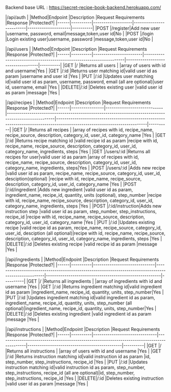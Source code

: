 Backend base URL : https://secret-recipe-book-backend.herokuapp.com/


|/api/auth                                                                                       |
|Method|Endpoint  |Description        |Request Requirements     |Response             |Protected?|
|------|----------|-------------------|-------------------------|---------------------|----------|
|POST   |/register|Add new user       |username, password, email|message,token,user id|No        |
|POST   |/login   |Login existing user|username, password       |message,token,user id|No        |



|/api/users                                                                                                                                                    |
|Method|Endpoint  |Description             |Request Requirements                                                |Response                           |Protected?|
|------|----------|------------------------|--------------------------------------------------------------------|-----------------------------------|----------|
|GET   |/         |Returns all users       |                                                                    |array of users with id and username|Yes       |
|GET   |/:id      |Returns user matching id|valid user id as param                                              |username and user id               |Yes       |
|PUT   |/:id      |Updates user matching id|valid user id as param, username, password, email (all are optional)|user id, username, email           |Yes       |
|DELETE|/:id      |Deletes existing user   |valid user id as param                                              |message                            |Yes       |



|/api/recipes                                                                                                                                                                                                                                                                                    |
|Method|Endpoint        |Description                 |Request Requirements                                                                                 |Response                                                                                                                  |Protected?|
|------|----------------|----------------------------|-----------------------------------------------------------------------------------------------------|--------------------------------------------------------------------------------------------------------------------------|----------|
|GET   |/               |Returns all recipes         |                                                                                                     |array of recipes with id, recipe_name, recipe_source, description, category_id, user_id, category_name                    |Yes       |
|GET   |/:id            |Returns recipe matching id  |valid recipe id as param                                                                             |recipe with id, recipe_name, recipe_source, description, category_id, user_id, category_name, ingredients, steps          |Yes       |
|GET   |/users/:id      |Returns all recipes for user|valid user id as param                                                                               |array of recipes with id, recipe_name, recipe_source, description, category_id, user_id, category_name, ingredients, steps|Yes       |
|POST  |/users/:id      |Adds new recipe             |valid user id as param, recipe_name, recipe_source, category_id, user_id, desciption(optional)       |recipe with id, recipe_name, recipe_source, description, category_id, user_id, category_name                              |Yes       |
|POST  |/:id/ingredient |Adds new ingredient         |valid user id as param, ingredient_name, recipe_id, quantity, units (optional), step_number          |recipe with id, recipe_name, recipe_source, description, category_id, user_id, category_name, ingredients, steps          |Yes       |
|POST  |/:id/instruction|Adds new instruction step   |valid user id as param, step_number, step_instructions, recipe_id                                    |recipe with id, recipe_name, recipe_source, description, category_id, user_id, category_name                              |Yes       |
|PUT   |/:id            |Updates existing recipe     |valid recipe id as param, recipe_name, recipe_source, category_id, user_id, desciption (all optional)|recipe with id, recipe_name, recipe_source, description, category_id, user_id, category_name, ingredients, steps          |Yes       |
|DELETE|/:id            |Deletes existing recipe     |valid recipe id as param                                                                             |message                                                                                                                   |Yes       |



|/api/ingredients                                                                                                                                                                                                          |
|Method|Endpoint  |Description                   |Request Requirements                                                                                 |Response                                                |Protected?|
|------|----------|------------------------------|-----------------------------------------------------------------------------------------------------|--------------------------------------------------------|----------|
|GET   |/         |Returns all ingredients       |                                                                                                     |array of ingredients with id and username               |Yes       |
|GET   |/:id      |Returns ingredient matching id|valid ingredient id as param                                                                         |ingredient_name, recipe_id, quantity, units, step_number|Yes       |
|PUT   |/:id      |Updates ingredient matching id|valid ingredient id as param, ingredient_name, recipe_id, quantity, units, step_number (all optional)|ingredient_name, recipe_id, quantity, units, step_number|Yes       |
|DELETE|/:id      |Deletes existing ingredient   |valid ingredient id as param                                                                         |message                                                 |Yes       |



|/api/instructions                                                                                                                                                                                      |
|Method|Endpoint  |Description                    |Request Requirements                                                                       |Response                                      |Protected?|
|------|----------|-------------------------------|-------------------------------------------------------------------------------------------|----------------------------------------------|----------|
|GET   |/         |Returns all instructions       |                                                                                           |array of users with id and username           |Yes       |
|GET   |/:id      |Returns instruction matching id|valid instruction id as param                                                              |id, step_number, step_instructions, recipe_id |Yes       |
|PUT   |/:id      |Updates instruction matching id|valid instruction id as param, step_number, step_instructions, recipe_id (all are optional)|id, step_number, step_instructions, recipe_id |Yes       |
|DELETE|/:id      |Deletes existing instruction   |valid user id as param                                                                     |message                                       |Yes       |
